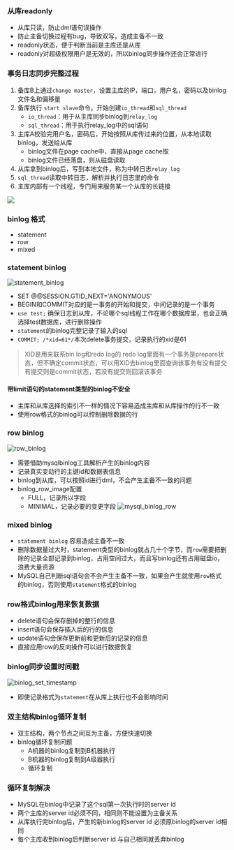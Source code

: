 ### 从库readonly
- 从库只读，防止dml语句误操作
- 防止主备切换过程有bug，导致双写，造成主备不一致
- readonly状态，便于判断当前是主库还是从库
- readonly对超级权限用户是无效的，所以binlog同步操作还会正常进行

### 事务日志同步完整过程
1. 备库B上通过`change master`，设置主库的IP，端口，用户名，密码以及binlog文件名和偏移量
2. 备库执行 `start slave`命令，开始创建`io_thread`和`sql_thread`
    - `io_thread`：用于从主库同步binlog到`relay_log`
    - `sql_thread`：用于执行relay_log中的sql语句
3. 主库A校验完用户名，密码后，开始按照从库传过来的位置，从本地读取binlog，发送给从库
    - binlog文件在page cache中，直接从page cache取
    - binlog文件已经落盘，则从磁盘读取
4. 从库拿到binlog后，写到本地文件，称为中转日志`relay_log`
5. `sql_thread`读取中转日志，解析并执行日志里的命令
6. 主库内部有一个线程，专门用来服务某一个从库的长链接 

![](http://image.heysq.com/wiki/mysql/zhubeiliucheng.png)
### binlog 格式
- statement
- row
- mixed

### statement binlog
![statement_binlog](http://image.heysq.com/wiki/mysql/statement_binlog.png)

- SET @@SESSION.GTID_NEXT='ANONYMOUS'
- BEGIN和COMMIT对应的是一事务的开始和提交，中间记录的是一个事务
- `use test;` 确保日志到从库，不论哪个sql线程工作在哪个数据库里，也会正确选择test数据库，进行删除操作
- `statement`的binlog完整记录了输入的sql
- `COMMIT; /*xid=61*/`本次delete事务提交，记录执行的xid是61

> XID是用来联系bin log和redo log的
> redo log里面有一个事务是prepare状态，但不确定commit状态，可以用XID去binlog里面查询该事务有没有提交
>有提交则是commit状态，若没有提交则回滚该事务

#### 带limit语句的statement类型的binlog不安全
- 主库和从库选择的索引不一样的情况下容易造成主库和从库操作的行不一致
- 使用row格式的binlog可以控制删除数据的行

### row binlog
![row_binlog](http://image.heysq.com/wiki/mysql/row_binlog.png)

- 需要借助mysqlbinlog工具解析产生的binlog内容
- 记录真实变动行的主键id和数据表信息
- binlog到从库，可以按照id进行dml，不会产生主备不一致的问题
- binlog_row_image配置
    - FULL，记录所以字段
    - MINIMAL，记录必要的变更字段
![mysql_binlog_row](http://image.heysq.com/wiki/mysql/mysql_binlog_row.png)

### mixed binlog
- `statement binlog` 容易造成主备不一致
- 删除数据量过大时，statement类型的binlog就占几十个字节，而`row`需要把删除的记录全部记录到binlog，占用空间过大，而且写binlog还有占用磁盘io，浪费大量资源
- MySQL自己判断sql语句会不会产生主备不一致，如果会产生就使用`row`格式的binlog，否则使用`statement`格式的binlog

### row格式binlog用来恢复数据
- delete语句会保存删掉的整行的信息
- insert语句会保存插入后的行的信息
- update语句会保存更新前和更新后的记录的信息
- 直接应用row的反向操作可以进行数据恢复

### binlog同步设置时间戳
![binlog_set_timestamp](http://image.heysq.com/wiki/mysql/binlog_set_timestamp.png)

- 即使记录格式为`statement`在从库上执行也不会影响时间

### 双主结构binlog循环复制
- 双主结构，两个节点之间互为主备，方便快速切换
- binlog循环复制问题
    - A机器的binlog复制到B机器执行
    - B机器的binlog复制到A级器执行
    - 循环复制

### 循环复制解决
- MySQL在binlog中记录了这个sql第一次执行时的server id
- 两个主库的server id必须不同，相同则不能设置为主备关系
- 从库执行完binlog后，产生的新binlog的server id 必须原binlog的server id相同
- 每个主库收到binlog后判断server id 与自己相同就丢弃binlog
